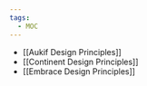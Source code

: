 ```yaml
---
tags:
  - MOC
---
```

- [[Aukif Design Principles]]
- [[Continent Design Principles]]
- [[Embrace Design Principles]]
